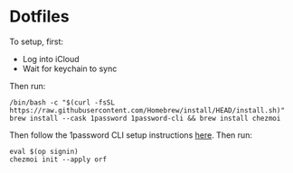# Dotfiles

To setup, first:

* Log into iCloud
* Wait for keychain to sync 

Then run:

```shell
/bin/bash -c "$(curl -fsSL https://raw.githubusercontent.com/Homebrew/install/HEAD/install.sh)"
brew install --cask 1password 1password-cli && brew install chezmoi
```
Then follow the 1password CLI setup instructions [here](https://developer.1password.com/docs/cli/get-started/#sign-in). Then run:

```shell
eval $(op signin)
chezmoi init --apply orf
```
